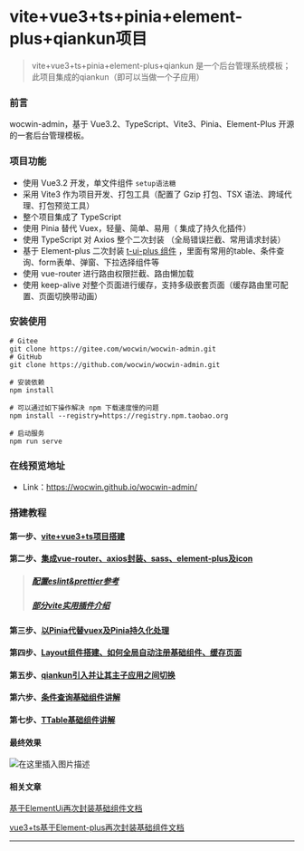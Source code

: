 # vite+vue3+ts+pinia+element-plus+qiankun项目
> vite+vue3+ts+pinia+element-plus+qiankun 是一个后台管理系统模板；
> 此项目集成的qiankun（即可以当做一个子应用）

### 前言
wocwin-admin，基于 Vue3.2、TypeScript、Vite3、Pinia、Element-Plus 开源的一套后台管理模板。


### 项目功能

-  使用 Vue3.2 开发，单文件组件 `setup语法糖`
-  采用 Vite3 作为项目开发、打包工具（配置了 Gzip 打包、TSX 语法、跨域代理、打包预览工具）
-  整个项目集成了 TypeScript
-  使用 Pinia 替代 Vuex，轻量、简单、易用（ 集成了持久化插件）
-  使用 TypeScript 对 Axios 整个二次封装 （全局错误拦截、常用请求封装）
-  基于 Element-plus 二次封装 [t-ui-plus 组件](https://gitee.com/wocwin/t-ui-plus) ，里面有常用的table、条件查询、form表单、弹窗、下拉选择组件等
-  使用 vue-router 进行路由权限拦截、路由懒加载
-  使用 keep-alive 对整个页面进行缓存，支持多级嵌套页面（缓存路由里可配置、页面切换带动画）

### 安装使用

```shell script
# Gitee
git clone https://gitee.com/wocwin/wocwin-admin.git
# GitHub
git clone https://github.com/wocwin/wocwin-admin.git

# 安装依赖
npm install

# 可以通过如下操作解决 npm 下载速度慢的问题
npm install --registry=https://registry.npm.taobao.org

# 启动服务
npm run serve
```
### 在线预览地址

- Link：https://wocwin.github.io/wocwin-admin/


### 搭建教程

#### 第一步、[vite+vue3+ts项目搭建](https://blog.csdn.net/cwin8951/article/details/127242816)
#### 第二步、[集成vue-router、axios封装、sass、element-plus及icon](https://blog.csdn.net/cwin8951/article/details/127314953)
> ##### [配置eslint&prettier参考](https://juejin.cn/post/6975442828386107400)
> 
> ##### [部分vite实用插件介绍](https://blog.csdn.net/cwin8951/article/details/127323394)

#### 第三步、[以Pinia代替vuex及Pinia持久化处理](https://blog.csdn.net/cwin8951/article/details/127365114)
#### 第四步、[Layout组件搭建、如何全局自动注册基础组件、缓存页面](https://blog.csdn.net/cwin8951/article/details/127413956)
#### 第五步、[qiankun引入并让其主子应用之间切换](https://blog.csdn.net/cwin8951/article/details/127431084)
#### 第六步、[条件查询基础组件讲解](https://blog.csdn.net/cwin8951/article/details/126894087)
#### 第七步、[TTable基础组件讲解](https://blog.csdn.net/cwin8951/article/details/126939128)

#### 最终效果
![在这里插入图片描述](https://img-blog.csdnimg.cn/fb942d11225f45439cae39acedb65440.gif)

#### 相关文章
[基于ElementUi再次封装基础组件文档](https://wocwin.github.io/t-ui/)

[vue3+ts基于Element-plus再次封装基础组件文档](https://wocwin.github.io/t-ui-plus/)
****

